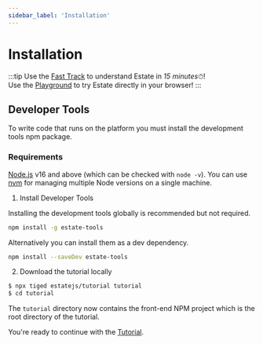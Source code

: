 ```yaml
---
sidebar_label: 'Installation'
---
```


# Installation

:::tip
Use the [Fast Track](/#fast-track) to understand Estate in *15 minutes*⏱!  
Use the [Playground](getting-started/playground) to try Estate directly in your browser!
:::

## Developer Tools

To write code that runs on the platform you must install the development tools npm package.

### Requirements

[Node.js](https://nodejs.org/en/download/) v16 and above (which can be checked with `node -v`). You can use [nvm](https://github.com/nvm-sh/nvm) for managing multiple Node versions on a single machine.

1. Install Developer Tools

Installing the development tools globally is recommended but not required.

```bash
npm install -g estate-tools
```

Alternatively you can install them as a dev dependency.

```bash
npm install --saveDev estate-tools
```

2. Download the tutorial locally

```bash
$ npx tiged estatejs/tutorial tutorial
$ cd tutorial
```

The `tutorial` directory now contains the front-end NPM project which is the root directory of the tutorial.

You're ready to continue with the [Tutorial](/tutorial/overview).
